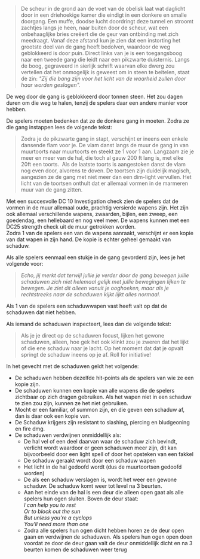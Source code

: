 >De scheur in de grond aan de voet van de obelisk laat wat daglicht door in een driehoekige kamer die eindigt in een donkere en smalle doorgang. Een muffe, doodse lucht doordringt deze tunnel en stroomt zachtjes langs je heen, naar buiten door de scheur, wat een onbehaaglijke bries creëert die de geur van ontbinding met zich meedraagt. Vanaf deze afstand kun je zien dat een instorting het grootste deel van de gang heeft bedolven, waardoor de weg geblokkeerd is door puin. Direct links van je is een toegangsboog naar een tweede gang die leidt naar een pikzwarte duisternis. Langs de boog, gegraveerd in sierlijk schrift waarvan elke dwerg zou vertellen dat het onmogelijk is geweest om in steen te beitelen, staat de zin:
>*"Zij die bang zijn voor het licht van de waarheid zullen door haar worden geslagen".*

De weg door de gang is geblokkeerd door tonnen steen. Het zou dagen duren om die weg te halen, tenzij de spelers daar een andere manier voor hebben.

De spelers moeten bedenken dat ze de donkere gang in moeten. Zodra ze die gang instappen lees de volgende tekst:

>Zodra je de pikzwarte gang in stapt, verschijnt er ineens een enkele dansende flam voor je. De vlam danst langs de muur de gang in van muurtoorts naar muurtoorts en steekt ze 1 voor 1 aan. Langzaam zie je meer en meer van de hal, die toch al gauw 200 ft lang is, met elke 20ft een toorts.  Als de laatste toorts is aangestoken danst de vlam nog even door, alvorens te doven. De toortsen zijn duidelijk magisch, aangezien ze de gang met niet meer dan een dim-light vervullen. Het licht van de toortsen onthult dat er allemaal vormen in de marmeren muur van de gang zitten.

Met een succesvolle DC 10 Investigation check zien de spelers dat de vormen in de muur allemaal oude, prachtig versierde wapens zijn. Het zijn ook allemaal verschillende wapens, zwaarden, bijlen, een zweep, een goedendag, een hellebaard en nog veel meer. De wapens kunnen met een DC25 strength check uit de muur getrokken worden.  
Zodra 1 van de spelers een van de wapens aanraakt, verschijnt er een kopie van dat wapen in zijn hand. De kopie is echter geheel gemaakt van schaduw.

Als alle spelers eenmaal een stukje in de gang gevorderd zijn, lees je het volgende voor:

>*Echo, jij merkt dat terwijl jullie je verder door de gang bewegen jullie schaduwen zich niet helemaal gelijk met jullie bewegingen lijken te bewegen. Je ziet dit alleen vanuit je ooghoeken, maar als je rechtstreeks naar de schaduwen kijkt lijkt alles normaal.*

Als 1 van de spelers een schaduwwapen vast heeft valt op dat de schaduwen dat niet hebben.

Als iemand de schaduwen inspecteert, lees dan de volgende tekst:

>Als je je direct op de schaduwen focust, lijken het gewone schaduwen, alleen, hoe gek het ook klinkt zou je zweren dat het lijkt of die ene schaduw naar je lacht. Op het moment dat dat je opvalt springt de schaduw ineens op je af. Roll for initiative!

In het gevecht met de schaduwen geldt het volgende:

- De schaduwen hebben dezelfde hit-points als de spelers van wie ze een kopie zijn.
- De schaduwen kunnen een kopie van alle wapens die de spelers zichtbaar op zich dragen gebruiken. Als het wapen niet in een schaduw te zien zou zijn, kunnen ze het niet gebruiken.
- Mocht er een familiar, of summon zijn, en die geven een schaduw af, dan is daar ook een kopie van.
- De Schaduw krijgers zijn resistant to slashing, piercing en bludgeoning en fire dmg.
- De schaduwen verdwijnen onmiddellijk als:
    - De hal vel of een deel daarvan waar de schaduw zich bevindt, verlicht wordt waardoor er geen schaduwen meer zijn, dit kan bijvoorbeeld door een light spell of door het opsteken van een fakkel
    - De schaduw geraakt wordt door een schaduw wapen
    - Het licht in de hal gedoofd wordt (dus de muurtoortsen gedoofd worden)
    - De als een schaduw verslagen is, wordt het weer een gewone schaduw. De schaduw komt weer tot level na 3 beurten.
    - Aan het einde van de hal is een deur die alleen open gaat als alle spelers hun ogen sluiten. Boven de deur staat:  
        *I can help you to rest*  
        *Or to block out the sun*  
        *But unless you're a cyclops*  
        *You'll need more than one*
    - Zodra alle spelers hun ogen dicht hebben horen ze de deur open gaan en verdwijnen de schaduwen. Als spelers hun ogen open doen voordat ze door de deur gaan valt de deur onmiddellijk dicht en na 3 beurten komen de schaduwen weer terug